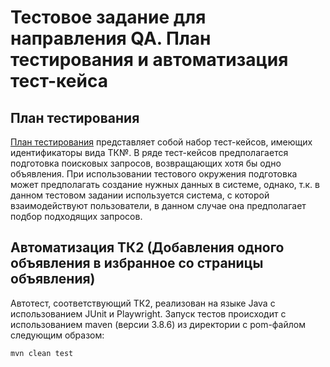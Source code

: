 # Тестовое задание для направления QA. План тестирования и автоматизация тест-кейса
## План тестирования
[План тестирования](test_suite/Test_Suite.md) представляет собой набор тест-кейсов, имеющих идентификаторы вида ТК№. В
ряде тест-кейсов предполагается подготовка поисковых запросов, возвращающих хотя бы одно объявления. При использовании 
тестового окружения подготовка может предполагать создание нужных данных в системе, однако, т.к. в данном тестовом 
задании используется система, с которой взаимодействуют пользователи, в данном случае она предполагает подбор 
подходящих запросов.

## Автоматизация ТК2 (Добавления одного объявления в избранное со страницы объявления)
Автотест, соответствующий ТК2, реализован на языке Java с использованием JUnit и Playwright.
Запуск тестов происходит с использованием maven (версии 3.8.6) из директории с pom-файлом следующим образом:
```
mvn clean test
```
